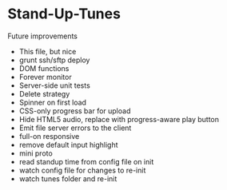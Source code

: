 Stand-Up-Tunes
==============

Future improvements
- This file, but nice
- grunt ssh/sftp deploy
- DOM functions
- Forever monitor
- Server-side unit tests
- Delete strategy
- Spinner on first load
- CSS-only progress bar for upload
- Hide HTML5 audio, replace with progress-aware play button
- Emit file server errors to the client
- full-on responsive
- remove default input highlight
- mini proto
- read standup time from config file on init
- watch config file for changes to re-init
- watch tunes folder and re-init